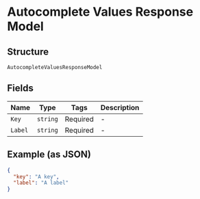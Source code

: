 
# Autocomplete Values Response Model

## Structure

`AutocompleteValuesResponseModel`

## Fields

| Name | Type | Tags | Description |
|  --- | --- | --- | --- |
| `Key` | `string` | Required | - |
| `Label` | `string` | Required | - |

## Example (as JSON)

```json
{
  "key": "A key",
  "label": "A label"
}
```

